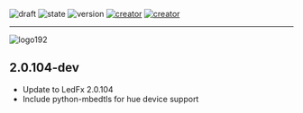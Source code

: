 ![draft](https://img.shields.io/badge/DRAFT-1-darkred.svg?logo=git&logoColor=white) ![state](https://img.shields.io/badge/STATE-beta-blue.svg?logo=github&logoColor=white) ![version](https://img.shields.io/github/v/release/YeonV/LedFx-Frontend-v2?label=VERSION&logo=git&logoColor=white) [![creator](https://img.shields.io/badge/CREATOR-Yeon-blue.svg?logo=github&logoColor=white)](https://github.com/YeonV) [![creator](https://img.shields.io/badge/A.K.A-Blade-darkred.svg?logo=github&logoColor=white)](https://github.com/YeonV)

---

![logo192](https://user-images.githubusercontent.com/28861537/119760144-c5126680-bea9-11eb-991a-c08eedbc5929.png)


## 2.0.104-dev

- Update to LedFx 2.0.104
- Include python-mbedtls for hue device support